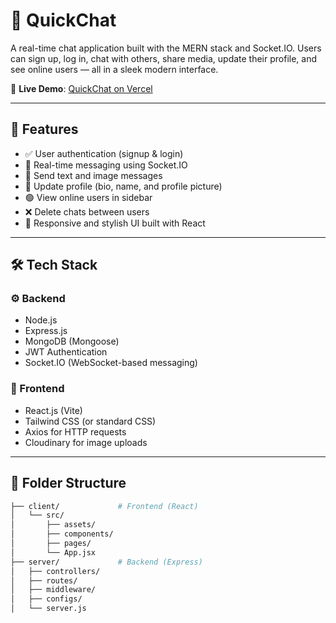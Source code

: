 # 💬 QuickChat

A real-time chat application built with the MERN stack and Socket.IO. Users can sign up, log in, chat with others, share media, update their profile, and see online users — all in a sleek modern interface.

🔗 **Live Demo**: [QuickChat on Vercel](https://chat-app-git-main-subharthys-projects.vercel.app/login)


---

## 🚀 Features

- ✅ User authentication (signup & login)
- 💬 Real-time messaging using Socket.IO
- 📸 Send text and image messages
- 👤 Update profile (bio, name, and profile picture)
- 🟢 View online users in sidebar
- ❌ Delete chats between users
- 🎨 Responsive and stylish UI built with React

---

## 🛠️ Tech Stack

### ⚙️ Backend
- Node.js
- Express.js
- MongoDB (Mongoose)
- JWT Authentication
- Socket.IO (WebSocket-based messaging)

### 🎨 Frontend
- React.js (Vite)
- Tailwind CSS (or standard CSS)
- Axios for HTTP requests
- Cloudinary for image uploads

---

## 🧩 Folder Structure

```bash
├── client/             # Frontend (React)
│   └── src/
│       ├── assets/
│       ├── components/
│       ├── pages/
│       └── App.jsx
├── server/             # Backend (Express)
│   ├── controllers/
│   ├── routes/
│   ├── middleware/
│   ├── configs/
│   └── server.js
